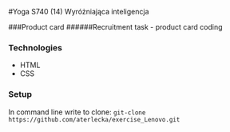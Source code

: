 #Yoga S740 (14) Wyróżniająca inteligencja

###Product card
######Recruitment task - product card coding

### Technologies
* HTML
* CSS

### Setup

In command line write to clone: `git-clone https://github.com/aterlecka/exercise_Lenovo.git`


